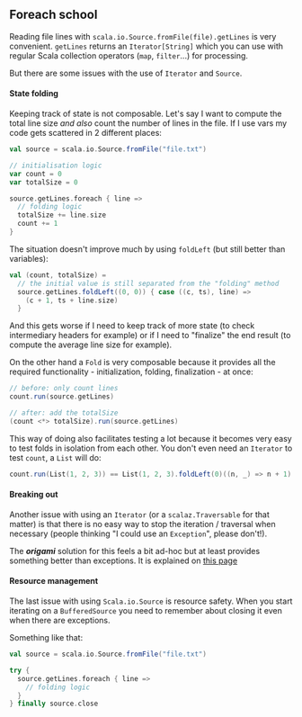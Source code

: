 ## Foreach school

Reading file lines with `scala.io.Source.fromFile(file).getLines` is very convenient. `getLines` returns an `Iterator[String]` which you can use with regular Scala collection operators (`map`, `filter`...) for processing.

But there are some issues with the use of `Iterator` and `Source`.

#### State folding

Keeping track of state is not composable. Let's say I want to compute the total line size *and also* count the number of lines in the file. If I use vars my code gets scattered in 2 different places:
```scala
val source = scala.io.Source.fromFile("file.txt")

// initialisation logic
var count = 0
var totalSize = 0

source.getLines.foreach { line =>
  // folding logic
  totalSize += line.size
  count += 1
}
```
The situation doesn't improve much by using `foldLeft` (but still better than variables):
```scala
val (count, totalSize) =
  // the initial value is still separated from the "folding" method
  source.getLines.foldLeft((0, 0)) { case ((c, ts), line) =>
    (c + 1, ts + line.size)
  }
```  
And this gets worse if I need to keep track of more state (to check intermediary headers for example) or if I need to "finalize" the end result (to compute the average line size for example).

On the other hand a `Fold` is very composable because it provides all the required functionality - initialization, folding, finalization - at once:
```scala
// before: only count lines
count.run(source.getLines)

// after: add the totalSize
(count <*> totalSize).run(source.getLines)
```

This way of doing also facilitates testing a lot because it becomes very easy to test folds in isolation from each other. You don't even need an `Iterator` to test `count`, a `List` will do:
```scala
count.run(List(1, 2, 3)) == List(1, 2, 3).foldLeft(0)((n, _) => n + 1)
```

#### Breaking out

Another issue with using an `Iterator` (or a `scalaz.Traversable` for that matter) is that there is no easy way to stop the iteration / traversal when necessary (people thinking "I could use an `Exception`", please don't!).

The ***origami*** solution for this feels a bit ad-hoc but at least provides something better than exceptions. It is explained on [this page](breakable.md)

#### Resource management

The last issue with using `Scala.io.Source` is resource safety. When you start iterating on a `BufferedSource` you need to remember about closing it even when there are exceptions.

Something like that:
```scala
val source = scala.io.Source.fromFile("file.txt")

try {
  source.getLines.foreach { line =>
    // folding logic
  }
} finally source.close
```
